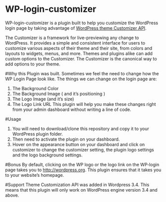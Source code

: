 # WP-login-customizer
WP-login-customizer is a plugin built to help you customize the WordPress login page by taking advantage of [WordPress theme Customizer API](http://https://codex.wordpress.org/Theme_Customization_API). 

The Customizer is a framework for live-previewing any change to WordPress. It provides a simple and consistent interface for users to customize various aspects of their theme and their site, from colors and layouts to widgets, menus, and more. Themes and plugins alike can add custom options to the Customizer. The Customizer is the canonical way to add options to your theme.

#Why this Plugin was built.
Sometimes we feel the need to change how the WP Login Page look like. The things we can change on the login page are:
1. The Background Color
2. The Background Image ( and it’s positioning )
3. The Logo Image (and it’s size)
4. The Logo Link URL
This plugin will help you make these changes right from your admin dashboard without writing a line of code.

#Usage
1. You will need to download/clone this repository and copy it to your WordPress plugin folder.
2. Then need to activate the plugin on your dashboard.
3. Hover on the appearance button on your dashboard and click on customizer to change the customizer setting, the plugin logo settings and the logo background settings.

#Bonus
By default, clicking on the WP logo or the logo link on the WP-login page takes you to http://wordpress.org. This plugin ensures that it takes you to your website’s homepage.

#Support
Theme Customization API was added in Wordpress 3.4. This means that this plugin will only work on WordPress engine version 3.4 and above.

